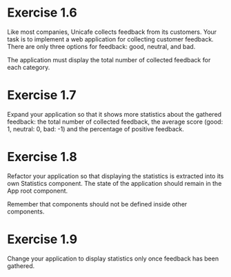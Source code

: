 [](https://fullstackopen.com/en/part1/a_more_complex_state_debugging_react_apps#exercises-1-6-1-14)

# Exercise 1.6

Like most companies, Unicafe collects feedback from its customers. Your task is to implement a web application for collecting customer feedback. There are only three options for feedback: good, neutral, and bad.

The application must display the total number of collected feedback for each category.

# Exercise 1.7

Expand your application so that it shows more statistics about the gathered feedback: the total number of collected feedback, the average score (good: 1, neutral: 0, bad: -1) and the percentage of positive feedback.

# Exercise 1.8

Refactor your application so that displaying the statistics is extracted into its own Statistics component. The state of the application should remain in the App root component.

Remember that components should not be defined inside other components.

# Exercise 1.9

Change your application to display statistics only once feedback has been gathered.